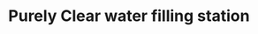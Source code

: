 ---
title: "Purely Clear water filling station"
url: /pangascasan/purely-clear-water-filling-station/
shop: Wasser
---